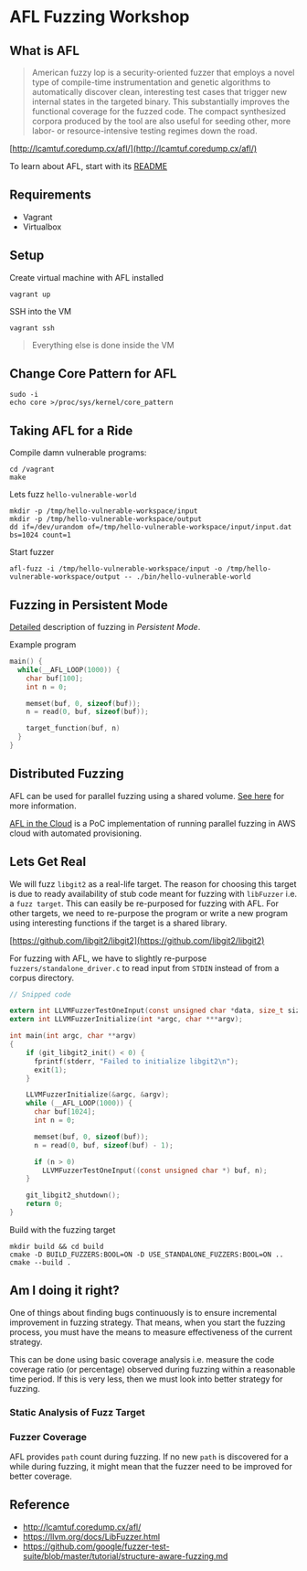 # AFL Fuzzing Workshop

## What is AFL

> American fuzzy lop is a security-oriented fuzzer that employs a novel type of compile-time instrumentation and genetic algorithms to automatically discover clean, interesting test cases that trigger new internal states in the targeted binary. This substantially improves the functional coverage for the fuzzed code. The compact synthesized corpora produced by the tool are also useful for seeding other, more labor- or resource-intensive testing regimes down the road.

[http://lcamtuf.coredump.cx/afl/](http://lcamtuf.coredump.cx/afl/)

To learn about AFL, start with its [README](http://lcamtuf.coredump.cx/afl/README.txt)

## Requirements

* Vagrant
* Virtualbox

## Setup

Create virtual machine with AFL installed

```
vagrant up
```

SSH into the VM

```
vagrant ssh
```

> Everything else is done inside the VM

## Change Core Pattern for AFL

```
sudo -i
echo core >/proc/sys/kernel/core_pattern
```

## Taking AFL for a Ride

Compile damn vulnerable programs:

```
cd /vagrant
make
```

Lets fuzz `hello-vulnerable-world`

```
mkdir -p /tmp/hello-vulnerable-workspace/input
mkdir -p /tmp/hello-vulnerable-workspace/output
dd if=/dev/urandom of=/tmp/hello-vulnerable-workspace/input/input.dat bs=1024 count=1
```

Start fuzzer

```
afl-fuzz -i /tmp/hello-vulnerable-workspace/input -o /tmp/hello-vulnerable-workspace/output -- ./bin/hello-vulnerable-world
```

## Fuzzing in Persistent Mode

[Detailed](http://lcamtuf.blogspot.com/2015/06/new-in-afl-persistent-mode.html) description of fuzzing in *Persistent Mode*.

Example program

```c
main() {
  while(__AFL_LOOP(1000)) {
    char buf[100];
    int n = 0;

    memset(buf, 0, sizeof(buf));
    n = read(0, buf, sizeof(buf));

    target_function(buf, n)
  }
}
```

## Distributed Fuzzing

AFL can be used for parallel fuzzing using a shared volume. [See here](http://lcamtuf.coredump.cx/afl/README.txt) for more information.

[AFL in the Cloud](https://github.com/abhisek/afl-in-the-cloud) is a PoC implementation of running parallel fuzzing in AWS cloud with automated provisioning.

## Lets Get Real

We will fuzz `libgit2` as a real-life target. The reason for choosing this target is due to ready availability of stub code meant for fuzzing with `libFuzzer` i.e. a `fuzz target`. This can easily be re-purposed for fuzzing with AFL. For other targets, we need to re-purpose the program or write a new program using interesting functions if the target is a shared library.

[https://github.com/libgit2/libgit2](https://github.com/libgit2/libgit2)

For fuzzing with AFL, we have to slightly re-purpose `fuzzers/standalone_driver.c` to read input from `STDIN` instead of from a corpus directory.

```c
// Snipped code

extern int LLVMFuzzerTestOneInput(const unsigned char *data, size_t size);
extern int LLVMFuzzerInitialize(int *argc, char ***argv);

int main(int argc, char **argv)
{
    if (git_libgit2_init() < 0) {
      fprintf(stderr, "Failed to initialize libgit2\n");
      exit(1);
    }

    LLVMFuzzerInitialize(&argc, &argv);
    while (__AFL_LOOP(1000)) {
      char buf[1024];
      int n = 0;

      memset(buf, 0, sizeof(buf));
      n = read(0, buf, sizeof(buf) - 1);

      if (n > 0)
        LLVMFuzzerTestOneInput((const unsigned char *) buf, n);
    }

    git_libgit2_shutdown();
    return 0;
}
```

Build with the fuzzing target

```
mkdir build && cd build
cmake -D BUILD_FUZZERS:BOOL=ON -D USE_STANDALONE_FUZZERS:BOOL=ON ..
cmake --build .
```

## Am I doing it right?

One of things about finding bugs continuously is to ensure incremental improvement in fuzzing strategy. That means, when you start the fuzzing process, you must have the means to measure effectiveness of the current strategy.

This can be done using basic coverage analysis i.e. measure the code coverage ratio (or percentage) observed during fuzzing within a reasonable time period. If this is very less, then we must look into better strategy for fuzzing.

### Static Analysis of Fuzz Target

### Fuzzer Coverage

AFL provides `path` count during fuzzing. If no new `path` is discovered for a while during fuzzing, it might mean that the fuzzer need to be improved for better coverage.

## Reference

* http://lcamtuf.coredump.cx/afl/
* https://llvm.org/docs/LibFuzzer.html
* https://github.com/google/fuzzer-test-suite/blob/master/tutorial/structure-aware-fuzzing.md
